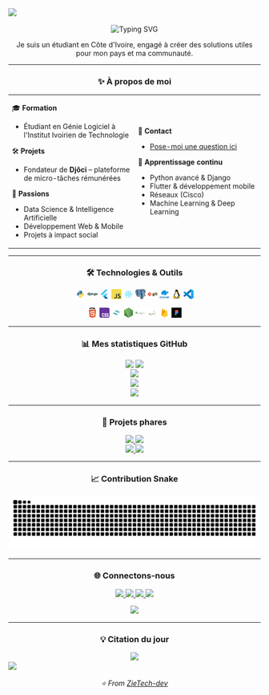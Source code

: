 
<img src="https://capsule-render.vercel.app/api?type=waving&color=0:7FE85A,50:8ED1FC,100:4E584A&height=80&section=header&text=Software%20Engineer%20|%20Data%20Scientist&fontSize=24&fontColor=fff&animation=fadeIn" />

<p align="center">
  <img src="https://readme-typing-svg.herokuapp.com?font=Fira+Code&weight=500&size=22&pause=1000&color=7FE85A&center=true&vCenter=true&width=600&lines=Hello%2C+folks!+👋;Étudiant+en+Génie+Logiciel;Fondateur+de+Djôci;Passionné+par+la+Data+Science" alt="Typing SVG" />
</p>

<p align="center">
  Je suis un étudiant en Côte d'Ivoire, engagé à créer des solutions utiles pour mon pays et ma communauté.
</p>

---

<div align="center">
  
### ✨ À propos de moi

</div>

<table align="center">
<tr>
<td width="50%">

🎓 **Formation**
- Étudiant en Génie Logiciel à l'Institut Ivoirien de Technologie

🛠️ **Projets**
- Fondateur de **Djôci** – plateforme de micro-tâches rémunérées

🔬 **Passions**
- Data Science & Intelligence Artificielle
- Développement Web & Mobile
- Projets à impact social

</td>
<td width="50%">

💬 **Contact**
- [Pose-moi une question ici](https://github.com/ZieTech-dev/ZieTech-dev/issues)

🌱 **Apprentissage continu**
- Python avancé & Django
- Flutter & développement mobile
- Réseaux (Cisco)
- Machine Learning & Deep Learning

</td>
</tr>
</table>

---

<div align="center">
  
### 🛠️ Technologies & Outils

</div>

<p align="center">
  <code><img height="20" alt="python" src="https://raw.githubusercontent.com/github/explore/80688e429a7d4ef2fca1e82350fe8e3517d3494d/topics/python/python.png"></code>
  <code><img height="20" alt="django" src="https://raw.githubusercontent.com/github/explore/80688e429a7d4ef2fca1e82350fe8e3517d3494d/topics/django/django.png"></code>
  <code><img height="20" alt="flutter" src="https://raw.githubusercontent.com/github/explore/80688e429a7d4ef2fca1e82350fe8e3517d3494d/topics/flutter/flutter.png"></code>
  <code><img height="20" alt="javascript" src="https://raw.githubusercontent.com/github/explore/80688e429a7d4ef2fca1e82350fe8e3517d3494d/topics/javascript/javascript.png"></code>
  <code><img height="20" alt="react" src="https://raw.githubusercontent.com/github/explore/80688e429a7d4ef2fca1e82350fe8e3517d3494d/topics/react/react.png"></code>
  <code><img height="20" alt="postgresql" src="https://raw.githubusercontent.com/github/explore/80688e429a7d4ef2fca1e82350fe8e3517d3494d/topics/postgresql/postgresql.png"></code>
  <code><img height="20" alt="git" src="https://raw.githubusercontent.com/github/explore/80688e429a7d4ef2fca1e82350fe8e3517d3494d/topics/git/git.png"></code>
  <code><img height="20" alt="docker" src="https://raw.githubusercontent.com/github/explore/80688e429a7d4ef2fca1e82350fe8e3517d3494d/topics/docker/docker.png"></code>
  <code><img height="20" alt="linux" src="https://raw.githubusercontent.com/github/explore/80688e429a7d4ef2fca1e82350fe8e3517d3494d/topics/linux/linux.png"></code>
  <code><img height="20" alt="visual-studio-code" src="https://raw.githubusercontent.com/github/explore/80688e429a7d4ef2fca1e82350fe8e3517d3494d/topics/visual-studio-code/visual-studio-code.png"></code>
</p>

<p align="center">
  <code><img height="20" alt="html" src="https://raw.githubusercontent.com/github/explore/80688e429a7d4ef2fca1e82350fe8e3517d3494d/topics/html/html.png"></code>
  <code><img height="20" alt="css" src="https://raw.githubusercontent.com/github/explore/80688e429a7d4ef2fca1e82350fe8e3517d3494d/topics/css/css.png"></code>
  <code><img height="20" alt="tailwind" src="https://raw.githubusercontent.com/github/explore/80688e429a7d4ef2fca1e82350fe8e3517d3494d/topics/tailwind/tailwind.png"></code>
  <code><img height="20" alt="nodejs" src="https://raw.githubusercontent.com/github/explore/80688e429a7d4ef2fca1e82350fe8e3517d3494d/topics/nodejs/nodejs.png"></code>
  <code><img height="20" alt="mongodb" src="https://raw.githubusercontent.com/github/explore/80688e429a7d4ef2fca1e82350fe8e3517d3494d/topics/mongodb/mongodb.png"></code>
  <code><img height="20" alt="mysql" src="https://raw.githubusercontent.com/github/explore/80688e429a7d4ef2fca1e82350fe8e3517d3494d/topics/mysql/mysql.png"></code>
  <code><img height="20" alt="firebase" src="https://raw.githubusercontent.com/github/explore/80688e429a7d4ef2fca1e82350fe8e3517d3494d/topics/firebase/firebase.png"></code>
  <code><img height="20" alt="figma" src="https://raw.githubusercontent.com/github/explore/05d0f0dfceafd861bdf2b53559399dae7b2e2d8b/topics/figma/figma.png"></code>
</p>

---

<div align="center">
  
### 📊 Mes statistiques GitHub

</div>

<div align="center">
  <img height="180em" src="https://github-readme-stats.vercel.app/api?username=ZieTech-dev&show_icons=true&theme=tokyonight&include_all_commits=true&count_private=true&hide_border=true&bg_color=2E2E2E&title_color=7FE85A&text_color=F9F9F9&icon_color=8ED1FC" />
  <img height="180em" src="https://github-readme-stats.vercel.app/api/top-langs/?username=ZieTech-dev&layout=compact&theme=tokyonight&hide_border=true&bg_color=2E2E2E&title_color=7FE85A&text_color=F9F9F9" />
</div>

<div align="center">
  <img src="https://github-readme-streak-stats.herokuapp.com/?user=ZieTech-dev&theme=tokyonight&hide_border=true&background=2E2E2E&stroke=7FE85A&ring=8ED1FC&fire=7FE85A&currStreakLabel=F9F9F9" />
</div>

<div align="center">
  <img src="https://github-readme-activity-graph.vercel.app/graph?username=ZieTech-dev&theme=tokyo-night&bg_color=2E2E2E&color=F9F9F9&line=7FE85A&point=8ED1FC&area=true&hide_border=true" />
</div>

<div align="center">
  <img src="https://github-profile-summary-cards.vercel.app/api/cards/profile-details?username=ZieTech-dev&theme=github_dark&bg_color=2E2E2E&border_color=7FE85A&title_color=7FE85A&text_color=F9F9F9" />
</div>

---

<div align="center">
  
### 📌 Projets phares

</div>

<div align="center">
  <a href="https://github.com/ZieTech-dev/projetEtab-java">
    <img src="https://github-readme-stats.vercel.app/api/pin/?username=ZieTech-dev&repo=projetEtab-java&theme=tokyonight&hide_border=true&bg_color=2E2E2E&title_color=7FE85A&text_color=F9F9F9&icon_color=8ED1FC" />
  </a>
  <a href="https://github.com/ZieTech-dev/systeme-vote-cei">
    <img src="https://github-readme-stats.vercel.app/api/pin/?username=ZieTech-dev&repo=systeme-vote-cei&theme=tokyonight&hide_border=true&bg_color=2E2E2E&title_color=7FE85A&text_color=F9F9F9&icon_color=8ED1FC" />
  </a>
</div>

<div align="center">
  <a href="https://github.com/ZieTech-dev/Scraping-Alibaba">
    <img src="https://github-readme-stats.vercel.app/api/pin/?username=ZieTech-dev&repo=Scraping-Alibaba&theme=tokyonight&hide_border=true&bg_color=2E2E2E&title_color=7FE85A&text_color=F9F9F9&icon_color=8ED1FC" />
  </a>
  <a href="https://github.com/ZieTech-dev/-IT-Park-Management">
    <img src="https://github-readme-stats.vercel.app/api/pin/?username=ZieTech-dev&repo=-IT-Park-Management&theme=tokyonight&hide_border=true&bg_color=2E2E2E&title_color=7FE85A&text_color=F9F9F9&icon_color=8ED1FC" />
  </a>
</div>

---

<div align="center">
  
### 📈 Contribution Snake

</div>

<div align="center">
  <img src="https://raw.githubusercontent.com/ZieTech-dev/ZieTech-dev/output/github-contribution-grid-snake-dark.svg" />
</div>

---

<div align="center">
  
### 🌐 Connectons-nous

</div>

<p align="center">
  <a href="https://twitter.com/ton_twitter">
    <img src="https://img.shields.io/badge/Twitter-1DA1F2?style=for-the-badge&logo=twitter&logoColor=white&labelColor=4E584A" />
  </a>
  <a href="https://linkedin.com/in/ton_linkedin">
    <img src="https://img.shields.io/badge/LinkedIn-0077B5?style=for-the-badge&logo=linkedin&logoColor=white&labelColor=4E584A" />
  </a>
  <a href="mailto:ton_email@gmail.com">
    <img src="https://img.shields.io/badge/Gmail-D14836?style=for-the-badge&logo=gmail&logoColor=white&labelColor=4E584A" />
  </a>
  <a href="https://github.com/ZieTech-dev">
    <img src="https://img.shields.io/badge/GitHub-100000?style=for-the-badge&logo=github&logoColor=white&labelColor=4E584A" />
  </a>
</p>

<div align="center">
  <img src="https://komarev.com/ghpvc/?username=ZieTech-dev&color=7FE85A&style=for-the-badge&label=Profile+Views" />
</div>

---

<div align="center">
  
### 💡 Citation du jour

</div>

<div align="center">
  <img src="https://quotes-github-readme.vercel.app/api?type=horizontal&theme=tokyonight&bg_color=2E2E2E&border_color=7FE85A" />
</div>

<img src="https://capsule-render.vercel.app/api?type=waving&color=0:7FE85A,50:8ED1FC,100:4E584A&height=80&section=footer" />

<p align="center">
  <i>⭐️ From <a href="https://github.com/ZieTech-dev">ZieTech-dev</a></i>
</p>
